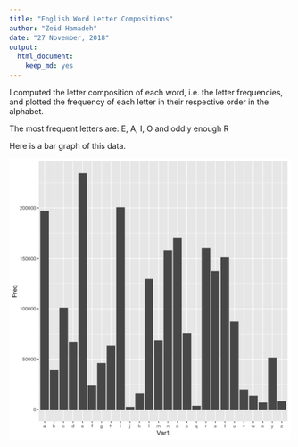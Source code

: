 ```yaml
---
title: "English Word Letter Compositions"
author: "Zeid Hamadeh"
date: "27 November, 2018"
output:
  html_document:
    keep_md: yes
---
```





I computed the letter composition of each word, i.e. the letter frequencies, and plotted the frequency of each letter in their respective order in the alphabet. 

The most frequent letters are: E, A, I, O and oddly enough R

Here is a bar graph of this data. 

![*Fig. 1* A histogram of English word letter compositions](letter_count.png)
